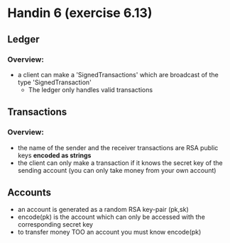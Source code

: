 # Handin 6 (exercise 6.13)

## Ledger

### Overview:

- a client can make a 'SignedTransactions' which are broadcast of the type 'SignedTransaction'
  - The ledger only handles valid transactions

## Transactions

### Overview:

- the name of the sender and the receiver transactions are RSA public keys **encoded as strings**
- the client can only make a transaction if it knows the secret key of the sending account (you can only take money from your own account)

## Accounts

- an account is generated as a random RSA key-pair (pk,sk)
- encode(pk) is the account which can only be accessed with the corresponding secret key
- to transfer money TOO an account you must know encode(pk)